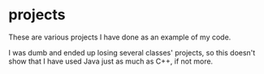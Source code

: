 # projects
These are various projects I have done as an example of my code.

I was dumb and ended up losing several classes' projects, so this doesn't show that I have used Java just as much as C++, if not more.
